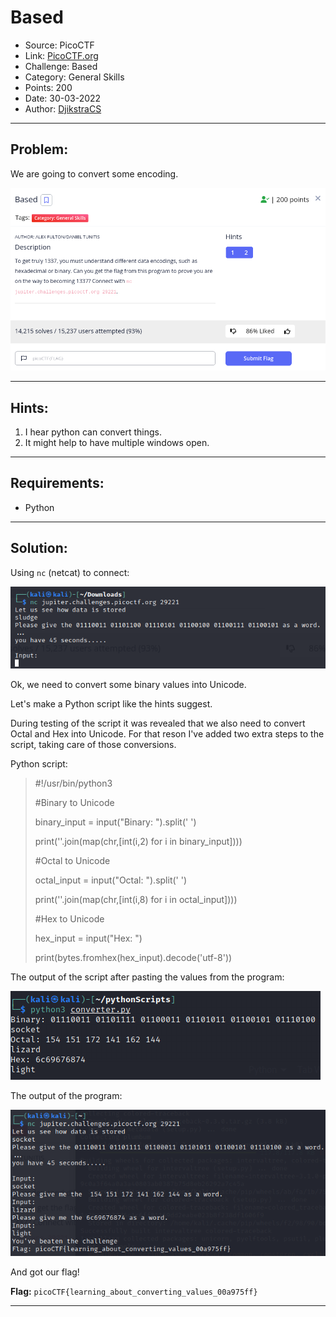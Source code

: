 # Based
* Source: PicoCTF
* Link: [PicoCTF.org](https://picoctf.org/)
* Challenge: Based
* Category: General Skills
* Points: 200
* Date: 30-03-2022
* Author: [DjikstraCS](https://github.com/DjikstraCS)

---
## Problem:
We are going to convert some encoding.

![](./attachments/Pasted%20image%2020220330172642.png)

---
## Hints:
1. I hear python can convert things.
2. It might help to have multiple windows open.

---
## Requirements:
- Python

---
## Solution:
Using `nc` (netcat) to connect:

![](./attachments/Pasted%20image%2020220330172954.png)

Ok, we need to convert some binary values into Unicode.

Let's make a Python script like the hints suggest.

During testing of the script it was revealed that we also need to convert Octal and Hex into Unicode. For that reson I've added two extra steps to the script, taking care of those conversions.

Python script:

>#!/usr/bin/python3
>
>#Binary to Unicode
>
>binary_input = input("Binary: ").split(' ')
>
>print(''.join(map(chr,[int(i,2) for i in binary_input])))
>
>#Octal to Unicode
>
>octal_input = input("Octal: ").split(' ')
>
>print(''.join(map(chr,[int(i,8) for i in octal_input])))
>
>#Hex to Unicode
>
>hex_input = input("Hex: ")
>
>print(bytes.fromhex(hex_input).decode('utf-8'))

The output of the script after pasting the values from the program:

![](./attachments/Pasted%20image%2020220330201441.png)

The output of the program:

![](./attachments/Pasted%20image%2020220330201655.png)

And got our flag!


**Flag:** `picoCTF{learning_about_converting_values_00a975ff}`

---
